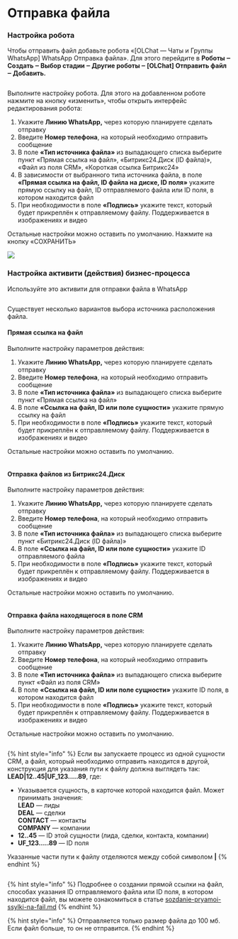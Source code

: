 # Отправка файла

### Настройка робота

Чтобы отправить файл добавьте робота «\[OLChat — Чаты и Группы WhatsApp] WhatsApp Отправка файла». Для этого перейдите в **Роботы ‒ Создать ‒ Выбор стадии ‒ Другие роботы ‒ \[OLChat] Отправить файл ‒ Добавить.**

<figure><img src="../../.gitbook/assets/image (1333).png" alt=""><figcaption></figcaption></figure>

Выполните настройку робота. Для этого на добавленном роботе нажмите на кнопку «изменить», чтобы открыть интерфейс редактирования робота:

1. Укажите **Линию WhatsApp,** через которую планируете сделать отправку
2. Введите **Номер телефона**, на который необходимо отправить сообщение
3. В поле **«Тип источника файла»** из выпадающего списка выберите пункт «Прямая ссылка на файл», «Битрикс24.Диск (ID файла)», «Файл из поля CRM», «Короткая ссылка  Битрикс24»
4. В зависимости от выбранного типа источника файла, в поле **«Прямая ссылка на файл, ID файла на диске, ID поля»** укажите прямую ссылку на файл, ID отправляемого файла или ID поля, в котором находится файл
5. При необходимости в поле **«Подпись»** укажите текст, который будет прикреплён к отправляемому файлу. Поддерживается в изображениях и видео

Остальные настройки можно оставить по умолчанию. Нажмите на кнопку «СОХРАНИТЬ»

![](<../../.gitbook/assets/image (546).png>)

### Настройка активити (действия) бизнес-процесса

Используйте это активити для отправки файла в WhatsApp

<figure><img src="../../.gitbook/assets/image (1147).png" alt=""><figcaption></figcaption></figure>

Существует несколько вариантов выбора источника расположения файла.

#### Прямая ссылка на файл

Выполните настройку параметров действия:

1. Укажите **Линию WhatsApp,** через которую планируете сделать отправку
2. Введите **Номер телефона**, на который необходимо отправить сообщение
3. В поле **«Тип источника файла»** из выпадающего списка выберите пункт «Прямая ссылка на файл»
4. В поле **«Ссылка на файл, ID или поле сущности»** укажите прямую ссылку на файл
5. При необходимости в поле **«Подпись»** укажите текст, который будет прикреплён к отправляемому файлу. Поддерживается в изображениях и видео

Остальные настройки можно оставить по умолчанию.

<figure><img src="../../.gitbook/assets/image (1148).png" alt=""><figcaption></figcaption></figure>

#### **Отправка файлов из Битрикс24.Диск**

Выполните настройку параметров действия:

1. Укажите **Линию WhatsApp,** через которую планируете сделать отправку
2. Введите **Номер телефона**, на который необходимо отправить сообщение
3. В поле **«Тип источника файла»** из выпадающего списка выберите пункт «Битрикс24.Диск (ID файла)»
4. В поле **«Ссылка на файл, ID или поле сущности»** укажите ID отправляемого файла
5. При необходимости в поле **«Подпись»** укажите текст, который будет прикреплён к отправляемому файлу. Поддерживается в изображениях и видео

Остальные настройки можно оставить по умолчанию.

<figure><img src="../../.gitbook/assets/image (1149).png" alt=""><figcaption></figcaption></figure>

#### Отправка файла находящегося в поле CRM

Выполните настройку параметров действия:

1. Укажите **Линию WhatsApp,** через которую планируете сделать отправку
2. Введите **Номер телефона**, на который необходимо отправить сообщение
3. В поле **«Тип источника файла»** из выпадающего списка выберите пункт «Файл из поля CRM»
4. В поле **«Ссылка на файл, ID или поле сущности»** укажите ID поля, в котором находится файл
5. При необходимости в поле **«Подпись»** укажите текст, который будет прикреплён к отправляемому файлу. Поддерживается в изображениях и видео

Остальные настройки можно оставить по умолчанию.

<figure><img src="../../.gitbook/assets/image (1150).png" alt=""><figcaption></figcaption></figure>

{% hint style="info" %}
Если вы запускаете процесс из одной сущности CRM, а файл, который необходимо отправить находится в другой, конструкция для указания пути к файлу должна выглядеть так: **LEAD|12..45|UF\_123.....89**, где:

* Указывается сущность, в карточке которой находится файл. Может принимать значения:\
  **LEAD** — лиды\
  **DEAL** — сделки\
  **CONTACT** — контакты\
  **COMPANY** — компании
* **12..45** — ID этой сущности (лида, сделки, контакта, компании)
* **UF\_123.....89** — ID поля

Указанные части пути к файлу отделяются между собой символом **|**
{% endhint %}

<figure><img src="../../.gitbook/assets/image (1151).png" alt=""><figcaption></figcaption></figure>

{% hint style="info" %}
Подробнее о создании прямой ссылки на файл, способах указания ID отправляемого файла или ID поля, в котором находится файл, вы можете ознакомиться в статье [sozdanie-pryamoi-ssylki-na-fail.md](../sozdanie-pryamoi-ssylki-na-fail.md "mention")
{% endhint %}

{% hint style="info" %}
Отправляется только размер файла до 100 мб. Если файл больше, то он не отправится.&#x20;
{% endhint %}
